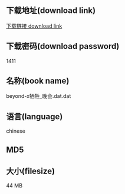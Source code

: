 ## 下载地址(download link)
[下载链接 download link](https://voluble-croquembouche-d321dc.netlify.app/?s=beyond-x%E7%89%BA%E7%89%B2_%E6%99%9A%E4%BC%9A.dat)

## 下载密码(download password)
1411

## 名称(book name)
beyond-x牺牲_晚会.dat.dat

## 语言(language)
chinese

## MD5


## 大小(filesize)
44 MB
